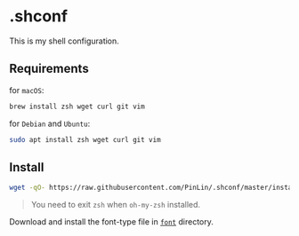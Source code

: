 # .shconf

This is my shell configuration.

## Requirements

for `macOS`:

```sh
brew install zsh wget curl git vim
```

for `Debian` and `Ubuntu`:

```sh
sudo apt install zsh wget curl git vim
```

## Install

```sh
wget -qO- https://raw.githubusercontent.com/PinLin/.shconf/master/install.sh | zsh
```
> You need to exit `zsh` when `oh-my-zsh` installed.

Download and install the font-type file in [`font`](https://github.com/PinLin/.shconf/master/font) directory.